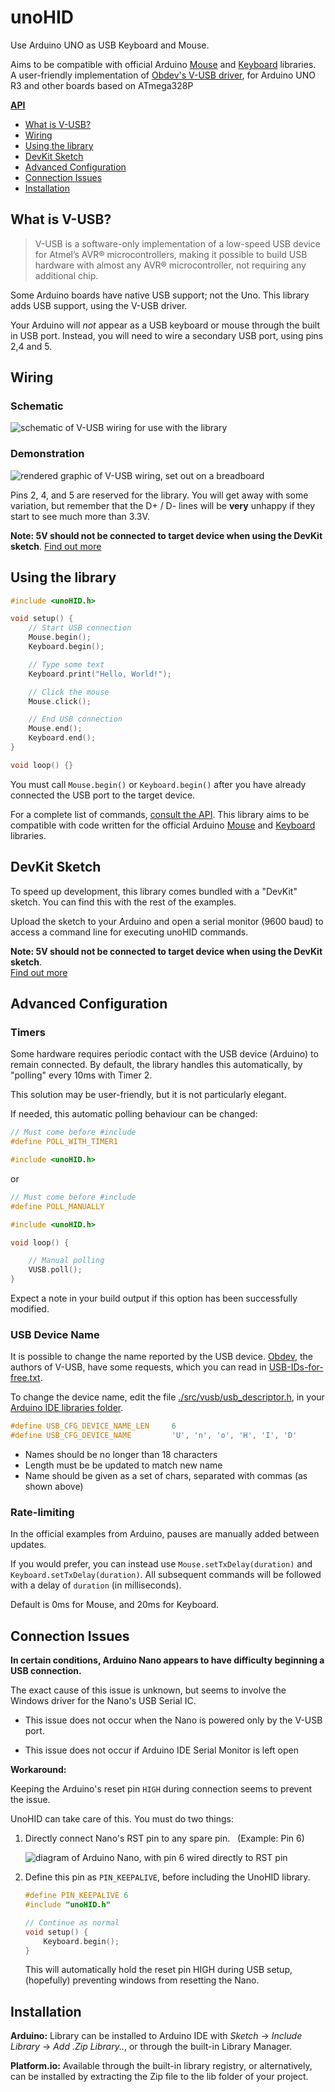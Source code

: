 # unoHID

Use Arduino UNO as USB Keyboard and Mouse.<br />

Aims to be compatible with official Arduino [Mouse](https://www.arduino.cc/reference/en/language/functions/usb/mouse/) and [Keyboard](https://www.arduino.cc/reference/en/language/functions/usb/keyboard/) libraries.<br />
A user-friendly implementation of [Obdev's V-USB driver](https://www.obdev.at/vusb/), for Arduino UNO R3 and other boards based on ATmega328P


**[API](/docs/API.md)** <br />


- [What is V-USB?](#what-is-v-usb)
- [Wiring](#wiring)
- [Using the library](#using-the-library)
- [DevKit Sketch](#devkit-sketch)
- [Advanced Configuration](#advanced-configuration)
- [Connection Issues](#connection-issues)
- [Installation](#installation)



## What is V-USB?

>V-USB is a software-only implementation of a low-speed USB device for Atmel’s AVR® microcontrollers,
>making it possible to build USB hardware with almost any AVR® microcontroller,
>not requiring any additional chip.

Some Arduino boards have native USB support; not the Uno. This library adds USB support, using the V-USB driver.

Your Arduino will *not* appear as a USB keyboard or mouse through the built in USB port. Instead, you will need to wire a secondary USB port, using pins 2,4 and 5.


## Wiring

### Schematic

![schematic of V-USB wiring for use with the library](./schematic.jpg)

### Demonstration

![rendered graphic of V-USB wiring, set out on a breadboard](./breadboard.png)


Pins 2, 4, and 5 are reserved for the library. You will get away with some variation, but remember that the D+ / D- lines will be **very** unhappy if they start to see much more than 3.3V.

**Note: 5V should not be connected to target device when using the DevKit sketch**. [Find out more](./self-powered/warning.md)

## Using the library

```cpp
#include <unoHID.h>

void setup() {
    // Start USB connection
    Mouse.begin();
    Keyboard.begin();

    // Type some text
    Keyboard.print("Hello, World!");

    // Click the mouse
    Mouse.click();

    // End USB connection
    Mouse.end();
    Keyboard.end();
}

void loop() {}
```

You must call `Mouse.begin()` or `Keyboard.begin()` after you have already connected the USB port to the target device.

For a complete list of commands, [consult the API](./API.md). This library aims to be compatible with code written for the official Arduino [Mouse](https://www.arduino.cc/reference/en/language/functions/usb/mouse/) and [Keyboard](https://www.arduino.cc/reference/en/language/functions/usb/keyboard/) libraries.

## DevKit Sketch

To speed up development, this library comes bundled with a "DevKit" sketch. You can find this with the rest of the examples.

Upload the sketch to your Arduino and open a serial monitor (9600 baud) to access a command line for executing unoHID commands.

**Note: 5V should not be connected to target device when using the DevKit sketch**.<br />
[Find out more](./self-powered/warning.md)

## Advanced Configuration

### Timers

Some hardware requires periodic contact with the USB device (Arduino) to remain connected. By default, the library handles this automatically, by "polling" every 10ms with Timer 2. 

This solution may be user-friendly, but it is not particularly elegant. 

If needed, this automatic polling behaviour can be changed:

```cpp
// Must come before #include
#define POLL_WITH_TIMER1

#include <unoHID.h>
```
or
```cpp
// Must come before #include
#define POLL_MANUALLY

#include <unoHID.h>

void loop() {

    // Manual polling
    VUSB.poll();
}
```

Expect a note in your build output if this option has been successfully modified.

### USB Device Name

It is possible to change the name reported by the USB device.
[Obdev](https://www.obdev.at/products/vusb/index.html), the authors of V-USB, have some requests, which you can read in [USB-IDs-for-free.txt](/docs/vusb/USB-IDs-for-free.txt).

To change the device name, edit the file [./src/vusb/usb_descriptor.h](/src/vusb/usb_descriptor.h), in your [Arduino IDE libraries folder](https://docs.arduino.cc/hacking/software/Libraries).

```cpp
#define USB_CFG_DEVICE_NAME_LEN     6
#define USB_CFG_DEVICE_NAME         'U', 'n', 'o', 'H', 'I', 'D'
```

* Names should be no longer than 18 characters
* Length must be be updated to match new name
* Name should be given as a set of chars, separated with commas (as shown above)


### Rate-limiting

In the official examples from Arduino, pauses are manually added between updates.

If you would prefer, you can instead use `Mouse.setTxDelay(duration)` and `Keyboard.setTxDelay(duration)`. All subsequent commands will be followed with a delay of `duration` (in milliseconds).

Default is 0ms for Mouse, and 20ms for Keyboard.

## Connection Issues

**In certain conditions, Arduino Nano appears to have difficulty beginning a USB connection.**



The exact cause of this issue is unknown, but seems to involve the Windows driver for the Nano's USB Serial IC.

* This issue does not occur when the Nano is powered only by the V-USB port.

* This issue does not occur if Arduino IDE Serial Monitor is left open

**Workaround:**

Keeping the Arduino's reset pin `HIGH` during connection seems to prevent the issue.

UnoHID can take care of this. You must do two things:

1. Directly connect Nano's RST pin to any spare pin. &nbsp; (Example: Pin 6)<br />
 
    ![diagram of Arduino Nano, with pin 6 wired directly to RST pin](./wiring_keepalive.png)

2. Define this pin as `PIN_KEEPALIVE`, before including the UnoHID library.

    ```cpp
    #define PIN_KEEPALIVE 6
    #include "unoHID.h"

    // Continue as normal
    void setup() {
        Keyboard.begin();
    }
    ```

    This will automatically hold the reset pin HIGH during USB setup, (hopefully) preventing windows from resetting the Nano. 

    


## Installation

**Arduino:** Library can be installed to Arduino IDE with *Sketch* -> *Include Library* -> *Add .Zip Library..*, or through the built-in Library Manager.

**Platform.io:** Available through the built-in library registry, or alternatively, can be installed by extracting the Zip file to the lib folder of your project.
